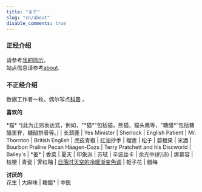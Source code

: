 ```yaml
---
title: "关于"
slug: "cn/about"
disable_comments: true
---
```



### 正经介绍
请参考[我的简历](../vitae/)。  
站点信息请参考[about](../../en/about).

### 不正经介绍

数据工作者一枚。偶尔写点[科普](http://www.guokr.com/i/1840828729/) 。

__喜欢的__

\*猫\* ^[此为正则表达式，例如，"\*猫\*"包括猫，熊猫，猫头鹰等，“糖醋*”包括糖醋里脊，糖醋排骨等。] | 长颈鹿 |
Yes Minister | Sherlock | English Patient | Mr. Thornton | British English | 虎皮青椒 | 红油抄手 | 榴莲 | 松子 | 碧根果 | 米酒 | Bourbon Praline Pecan Häagen-Dazs |
Terry Pratchett and his Discworld |
Bailey's | \*姜\* | 香菜 | 夏天 | 印象派 | 苏轼 | 辛波丝卡 | 余光中(的诗) | 席慕容 | 桔梗 | 青瓷 | 霁红釉 | [日落时天空的冷暖渐变色调](https://fishycat.netlify.com/cn/2018/04/sky/) |
栀子花 | 腊梅

__讨厌的__  
花生 | 大麻味 | 糖醋* | 中医
